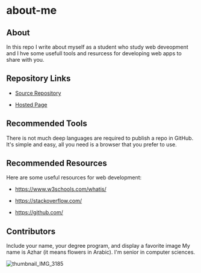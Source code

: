 # about-me



## About



In this repo I write about myself as a student who study web deveopment and I hve some usefull tools and resurcess for developing web apps to share with you. 


## Repository Links

- [Source Repository](https://github.com/AzharAlali/about-me/blob/master/README.md)

- [Hosted Page](https://azharalali.github.io/about-me/) 



## Recommended Tools

 There is not much deep languages are required to publish a repo in GitHub. It's simple and easy, all you need is a browser that you prefer to use.  

 

 ## Recommended Resources



 Here are some useful resources for web development: 

 - https://www.w3schools.com/whatis/ 

 - https://stackoverflow.com/

 - https://github.com/
 



 ## Contributors

 Include your name, your degree program, and display a favorite image 
 My name is Azhar (it means flowers in Arabic). I'm senior in computer sciences. 
 
 
 ![thumbnail_IMG_3185](https://user-images.githubusercontent.com/46798680/64051678-908d4180-cb41-11e9-99cb-b2c0438fc5bf.jpg)
 


  

